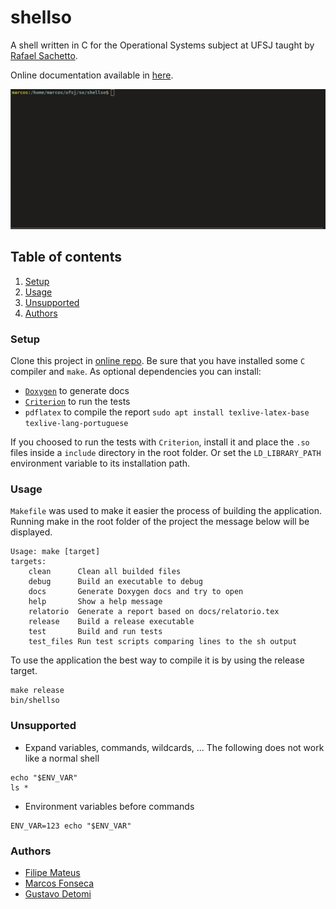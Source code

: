 # shellso

A shell written in C for the Operational Systems subject at UFSJ taught by
[Rafael Sachetto](https://github.com/rsachetto/).

Online documentation available in [here](https://marcosfons.github.io/shellso).

![Example of usage](./docs/images/example_usage.gif)

## Table of contents

1. [Setup](#Setup)
2. [Usage](#Usage)
3. [Unsupported](#Unsupported)
5. [Authors](#Authors)


### Setup

Clone this project in [online repo](https://github.com/marcosfons/shellso).
Be sure that you have installed some `C` compiler and `make`. As optional
dependencies you can install:
- [`Doxygen`](https://www.doxygen.nl/manual/install.html) to generate docs
- [`Criterion`](https://criterion.readthedocs.io/en/master/setup.html) to run
	the tests
- `pdflatex` to compile the report `sudo apt install texlive-latex-base texlive-lang-portuguese`

If you choosed to run the tests with `Criterion`, install it and place the `.so`
files inside a `include` directory in the root folder. Or set the
`LD_LIBRARY_PATH` environment variable to its installation path.

### Usage

`Makefile` was used to make it easier the process of building the application.
Running make in the root folder of the project the message below will be
displayed.

```console
Usage: make [target]
targets:
    clean      Clean all builded files
    debug      Build an executable to debug
    docs       Generate Doxygen docs and try to open
    help       Show a help message
    relatorio  Generate a report based on docs/relatorio.tex
    release    Build a release executable
    test       Build and run tests
    test_files Run test scripts comparing lines to the sh output
```

To use the application the best way to compile it is by using the release
target.

```console
make release
bin/shellso
```


### Unsupported

- Expand variables, commands, wildcards, ...
The following does not work like a normal shell
```shell
echo "$ENV_VAR"
ls *
```

- Environment variables before commands 
```shell
ENV_VAR=123 echo "$ENV_VAR"
```



### Authors

- [Filipe Mateus](https://github.com/fm4teus)
- [Marcos Fonseca](https://github.com/marcosfons)
- [Gustavo Detomi](https://github.com/Gudetomi)

